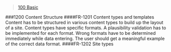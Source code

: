 [index]: https://github.com/massiveart/sulu-docs/tree/master/system-requirements/ "Index"
[label_100]: https://github.com/massiveart/sulu-docs/tree/master/system-requirements/100-basic "100 Basic"
[package_1100]: https://github.com/massiveart/sulu-docs/tree/master/system-requirements/100-basic/caching.md "1100 Caching Mechanisms"
[package_1150]: https://github.com/massiveart/sulu-docs/tree/master/system-requirements/100-basic/url-management.md "1150 URL Management"
[package_1200]: https://github.com/massiveart/sulu-docs/tree/master/system-requirements/100-basic/structure.md "1200 Content Structure"
[package_1250]: https://github.com/massiveart/sulu-docs/tree/master/system-requirements/100-basic/multi-portal.md "1250 Multi-portal Capability"
[package_1300]: https://github.com/massiveart/sulu-docs/tree/master/system-requirements/100-basic/multi-lingual.md "1300 Multi-lingual Capability"
[package_1350]: https://github.com/massiveart/sulu-docs/tree/master/system-requirements/100-basic/workflow.md "1350 Workflow Management"
[package_1400]: https://github.com/massiveart/sulu-docs/tree/master/system-requirements/100-basic/publication.md "1400 Publication"
[package_1450]: https://github.com/massiveart/sulu-docs/tree/master/system-requirements/100-basic/sem-seo.md "1450 SEM/SEO Support"
[package_1500]: https://github.com/massiveart/sulu-docs/tree/master/system-requirements/100-basic/search "1500 Search"
[package_1550]: https://github.com/massiveart/sulu-docs/tree/master/system-requirements/100-basic/interfaces "1550 Data Interfaces"
[package_1600]: https://github.com/massiveart/sulu-docs/tree/master/system-requirements/100-basic/security "1600 Security"
[package_1650]: https://github.com/massiveart/sulu-docs/tree/master/system-requirements/100-basic/image-handling "1650 Image Handling"
[package_1700]: https://github.com/massiveart/sulu-docs/tree/master/system-requirements/100-basic/usability "1700 Usability"
[label_200]: https://github.com/massiveart/sulu-docs/tree/master/system-requirements/200-settings "200 Settings"
[label_300]: https://github.com/massiveart/sulu-docs/tree/master/system-requirements/300-portals "300 Portals"
[package_3500]: https://github.com/massiveart/sulu-docs/tree/master/system-requirements/300-portals/forms.md "3500 Forms"
[label_400]: https://github.com/massiveart/sulu-docs/tree/master/system-requirements/400-assets "400 Assets"
[label_500]: https://github.com/massiveart/sulu-docs/tree/master/system-requirements/500-contacts "500 Contacts"
[label_600]: https://github.com/massiveart/sulu-docs/tree/master/system-requirements/600-global "600 Global"
[label_700]: https://github.com/massiveart/sulu-docs/tree/master/system-requirements/700-dashboard "700 Dashboard"

> [100 Basic][label_100]

###1200 Content Structure
####FR-1201 Content types and templates
Content has to be structured in various content types to build up the layout of a site. Content types have specific formats. A plausibility validation has to be implemented for each format. Wrong formats have to be determined immediately while data entering. The user should get a meaningful example of the correct data format.
####FR-1202 Site types
